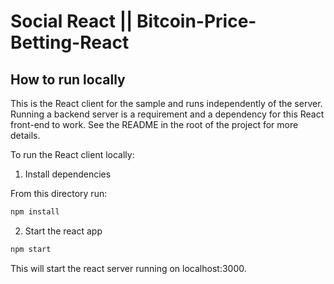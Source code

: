 # Social React || Bitcoin-Price-Betting-React

## How to run locally

This is the React client for the sample and runs independently of the server.
Running a backend server is a requirement and a dependency for this React front-end to work. See the README in the root of the project for more details.

To run the React client locally:

1. Install dependencies

From this directory run:

```sh
npm install
```

2. Start the react app

```sh
npm start
```

This will start the react server running on localhost:3000. 
